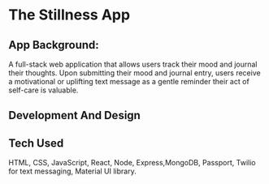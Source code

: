 # The Stillness App

## App Background: 
A full-stack web application that allows users track their mood and journal their thoughts. Upon submitting their mood and journal entry, users receive a motivational or uplifting text message as a gentle reminder their act of self-care is valuable.


## Development And Design
## Tech Used
HTML, CSS, JavaScript, React, Node, Express,MongoDB, Passport,  Twilio for text messaging, Material UI library.
